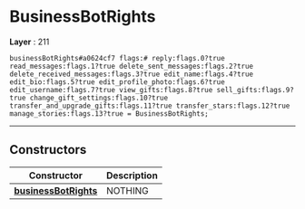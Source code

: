 # BusinessBotRights

**Layer** : 211

```tl
businessBotRights#a0624cf7 flags:# reply:flags.0?true read_messages:flags.1?true delete_sent_messages:flags.2?true delete_received_messages:flags.3?true edit_name:flags.4?true edit_bio:flags.5?true edit_profile_photo:flags.6?true edit_username:flags.7?true view_gifts:flags.8?true sell_gifts:flags.9?true change_gift_settings:flags.10?true transfer_and_upgrade_gifts:flags.11?true transfer_stars:flags.12?true manage_stories:flags.13?true = BusinessBotRights;
```

---

## Constructors

| Constructor | Description |
| :---: | :--- |
| [**businessBotRights**](constructor/businessBotRights) | NOTHING |
